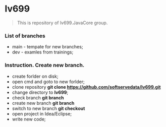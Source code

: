 # lv699

> This is repository of lv699.JavaCore group.

### List of branches

- main - tempate for new branches;
- dev - examles from trainings;

### Instruction. Create new branch.

- create forlder on disk;
- open cmd and goto to new forlder;
- clone repository **git clone https://github.com/softservedata/lv699.git**
- change directory to **lv699**;
- check branch **git branch**
- create new branch **git branch <NAME>**
- switch to new branch **git checkout <NAME>**
- open project in Idea/Eclipse;
- write new code;
